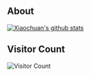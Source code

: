 ## About
<a href="https://github.com/anuraghazra/github-readme-stats"><img align="center" src="https://github-readme-stats-one-bice.vercel.app/api?username=incandescentxxc&show_icons=true&include_all_commits=true&count_private=true&role=OWNER,ORGANIZATION_MEMBER,COLLABORATOR&hide_border=true&bg_color=30,7F7FD5,86A8E7,91EAE4" alt="Xiaochuan's github stats" /></a> 

## Visitor Count
![Visitor Count](https://profile-counter.glitch.me/incandescentxxc/count.svg)
<!--
**incandescentxxc/incandescentxxc** is a ✨ _special_ ✨ repository because its `README.md` (this file) appears on your GitHub profile.



Here are some ideas to get you started:

- 🔭 I’m currently working on ...
- 🌱 I’m currently learning ...
- 👯 I’m looking to collaborate on ...
- 🤔 I’m looking for help with ...
- 💬 Ask me about ...
- 📫 How to reach me: ...
- 😄 Pronouns: ...
- ⚡ Fun fact: ...
-->
